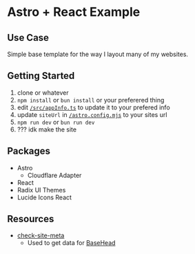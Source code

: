 # Astro + React Example

## Use Case

Simple base template for the way I layout many of my websites.

## Getting Started

1. clone or whatever
2. `npm install` or `bun install` or your preferered thing
3. edit [`/src/appInfo.ts`](/src/appInfo.ts) to update it to your prefered info
4. update `siteUrl` in [`/astro.config.mjs`](/astro.config.mjs) to your sites url
5. `npm run dev` or `bun run dev`
6. ??? idk make the site

## Packages

- Astro
  - Cloudflare Adapter
- React
- Radix UI Themes
- Lucide Icons React

## Resources

- [check-site-meta](https://github.com/alfonsusac/check-site-meta)
  - Used to get data for [BaseHead](https://github.com/copperdevs/base-astro/blob/main/src/components/utility/BaseHead.astro)
